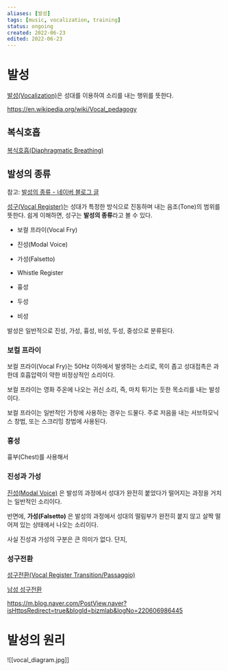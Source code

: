 ```yaml
---
aliases: [발성]
tags: [music, vocalization, training]
status: ongoing
created: 2022-06-23
edited: 2022-06-23
---
```


# 발성
[발성(Vocalization)](https://namu.wiki/w/발성(음악))은 성대를 이용하여 소리를 내는 행위를 뜻한다.

https://en.wikipedia.org/wiki/Vocal_pedagogy

## 복식호흡
[복식호흡(Diaphragmatic Breathing)](https://en.wikipedia.org/wiki/Diaphragmatic_breathing)

## 발성의 종류
참고: [발성의 종류 - 네이버 블로그 글](https://m.blog.naver.com/pbsangel78/220794099502)

[성구(Vocal Register)](https://en.wikipedia.org/wiki/Vocal_register)는 성대가 특정한 방식으로 진동하며 내는 음조(Tone)의 범위를 뜻한다. 쉽게 이해하면, 성구는 **발성의 종류**라고 볼 수 있다.

- 보컬 프라이(Vocal Fry)
- 진성(Modal Voice)
- 가성(Falsetto)
- Whistle Register

- 흉성
- 두성
- 비성

발성은 일반적으로 진성, 가성, 흉성, 비성, 두성, 중성으로 분류된다.

### 보컬 프라이
보컬 프라이(Vocal Fry)는 50Hz 이하에서 발생하는 소리로, 목이 좁고 성대접촉은 과한데 호흡압력이 약한 비정상적인 소리이다.

보컬 프라이는 영화 주온에 나오는 귀신 소리, 즉, 마치 튀기는 듯한 목소리를 내는 발성이다.

보컬 프라이는 일반적인 가창에 사용하는 경우는 드물다. 주로 저음을 내는 서브하모닉스 창법, 또는 스크리밍 창법에 사용된다.

### 흉성
흉부(Chest)를 사용해서 

### 진성과 가성
[진성(Modal Voice)](https://en.wikipedia.org/wiki/Modal_voice) 은 발성의 과정에서 성대가 완전히 붙었다가 떨어지는 과정을 거치는 일반적인 소리이다.

반면에, **가성(Falsetto)** 은 발성의 과정에서 성대의 떨림부가 완전히 붙지 않고 살짝 떨어져 있는 상태에서 나오는 소리이다.

사실 진성과 가성의 구분은 큰 의미가 없다. 단지, 

### 성구전환
[성구전환(Vocal Register Transition/Passaggio)](https://en.wikipedia.org/wiki/Passaggio)

[남성 성구전환](https://en.wikipedia.org/wiki/Passaggio#Male_voices)

https://m.blog.naver.com/PostView.naver?isHttpsRedirect=true&blogId=bizmlab&logNo=220606986445

# 발성의 원리
![[vocal_diagram.jpg]]